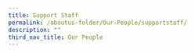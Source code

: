 ```yaml
---
title: Support Staff
permalink: /aboutus-folder/Our-People/supportstaff/
description: ""
third_nav_title: Our People
---
```

